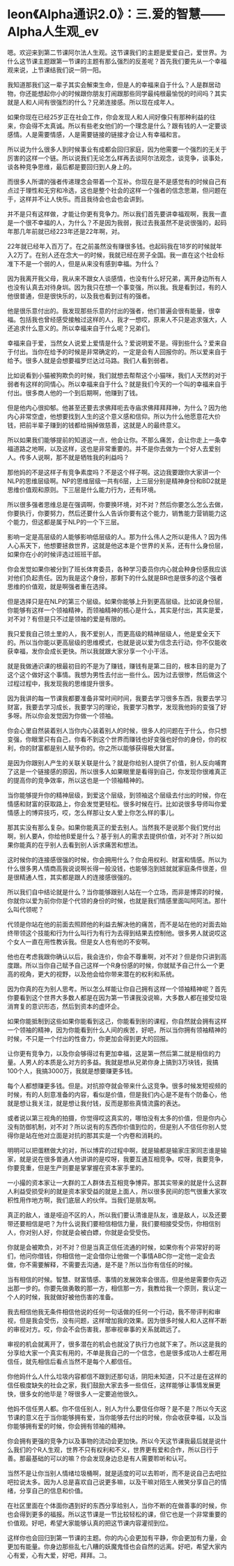 # leon《Alpha通识2.0》：三.爱的智慧——Alpha人生观_ev

嗯。欢迎来到第二节课阿尔法人生观。这节课我们的主题是爱爱自己，爱世界。为什么这节课主题跟第一节课的主题有那么强烈的反差呢？首先我们要先从一个幸福观来说，上节课结我们说一阴一阳。

我知道那我们这一辈子其实会解束生命，但是人的幸福来自于什么？人是群居动物，你还能想起你小的时候跟你朋友打闹跟那些同学最纯根最愉悦的时间吗？其实就是人和人间有很强烈的什么？兄弟连接感。所以现在成年人。

如果你现在已经25岁正在社会工作，你会发现人和人间好像只有那种利益的往来，你会得不太真诚。所以有些老女他们的一个理念是什么？跟有钱的人一定要谈感情。人是需要情感，人是需要链接的链接才会让人有幸福和言。

所以说为什么很多人到时候事业有成都会回归家庭，因为他需要一个强烈的无关于厉害的这样一个链。所以说我们无论怎么样再去谈阿尔法观念，谈竞争，谈事处，谈各种竞争思维，最后都是要回归到人身上的。

而很多人所谓的强者传递理念会带着一个互补。你现在是不是感觉有的时候自己有点过于理性和无穷和冷选，这也是整个社会的这样一个强者的信念思潮，但问题在于，这样并不让人快乐。而且我待会也会也会讲到。

并不是只有这样做，才能让你更有竞争力。所以我们首先要讲幸福观啊，我我一直是一个很不幸福的人，为什么？不是因为我弱，我过去我虽然不是说很强的，起码年那几年前就已经223年还是22年啊，对。

22年就已经年入百万了。在之前虽然没有赚很多钱。也起码我在18岁的时候就年入2万了。在别人还在念大一的时候，我就已经在房子全国。我一直在这个社会标准下不是一个弱的人，但是从来没有感到幸福。为什么？

因为我离开我父母，我从来不跟女人谈感情，也没有什么好兄弟，离开身边所有人也没有认真去对待身圳。因为我只在想一个事变强，所以我。我是看到过，有的人他很普通，但是很快乐的，以及我也看到过有的强者。

他是很乐意付出的。我发现那些乐意的付出的强者，他们普遍会很有能量，很幸福。包括我也曾经感受接触过这样的人，我才一想哎，原来人不只是追求强大，人还追求什么意义的。所以幸福来自于什么呢？兄弟们。

幸福来自于爱，当然女人说爱上爱情是什么？爱说明爱不是。得到些什么？爱来自于付出。当你在给予的时候是非常确定的，一定是会有人回报你的。所以爱来自于给予。很多人就是会想要福罗烂达过马路。我们人看到弱者。

比如说看到小猫被狗欺负的时候，我们就想去帮帮这个小猫咪，我们人天然的对于弱者有这样的同情心。所以幸福来自于什么？就是我们今天的一个叫的幸福来自于付出。很多商人他的一个到后期啊，他赚到了钱。

但是他内心很抑郁。他甚至还要去求佛拜呃去寺庙求佛拜拜拜神，为什么？因为他内心非常空虚，他想要找到人生的这个意义感和信仰。所以为什么他愿意花大价钱，把前半辈子赚到的钱都给捐掉做慈善，这就是人的最终意义。

所以如果我们能够提前的知道这一点，他会让你。不那么痛苦，会让你走上一条幸福道路之地啊，以及这样，这也是非常重要的。并不是你去做为一个好人去爱别人。传多人说啊，那不就是牺牲我的利益吗？

那他妈的不是这样子有竞争素度吗？不是这个样子啊。这边我要跟你大家讲一个NLP的思维层级啊。NP的思维层级一共有6层，上三层分别是精神身份和BD2就是思维价值观和原则。下三层是什么能力行为，还有环境。

所以很多强者思维总是在强调啊，你要换环境，对不对？然后你要怎么怎么去做，你要执行，你要努力，然后还要什么人告诉你要有这个能力，销售能力营销能力这个能力，但这都是属于NLP的一个下三层。

影响一定是高层级的人能够影响低层级的人。那为什么伟人之所以是伟人？因为伟人心系天下，他想要拯救世界，这就是他这本是个世界的关系，还有什么身份层，如果你在小的时候评选过班班干部。

你会发觉如果你被分到了班长体育委员，各种学习委员你内心就会种身份感我应该对他们负起责任。因为我是这个身份，那剩下的什么就是BR也是很多的这个强者思维的价值观，就是啊强者重在选择。

但是选择只是在NLP的第三个层级。如果你能够上升到更高层级。比如说身份层，你能够有这样一个领袖精神，而领袖精神的核心是什么，其实是付出，其实是爱，对不对？有但是只不过是领袖的爱是有限的。

我只爱我自己领土里的人，我不爱别人，而更高级的精神层级人，他是爱全天下的。所以当你能以更高层级的思维模式，也就是说以爱为信念去行动，你不仅能收获幸福，发你会成长更快。所以我就跟大家分享一个小干活。

就是我做通识课的根最初目的不是为了赚钱，赚钱有是第二目的，根本目的是为了这个这个做好这个事情。我想为男性去付出一些什么。因为过去很惨，然后做这个过程过程中，我发现我的思维提升很多。

因为我讲的每一节课我都要准备非常时间时间，我要去学习很多东西，我要去学习财富，我要去学习成长，我要学习的理论，我要学习教学，发现我他妈的变强了好多呀。所以你会发觉因为你做一个领袖。

你会心里自然装着别人当你内心装着别人的时候，很多人的问题在于什么，你只想变强，你眼里只有自己，你看不到这个世界而赚钱也好变强也好你的身份，你的权利，你的财富都是别人赋予你的。你之所以能够获得极大财富。

是因为你跟别人产生的关联关联是什么？就是你给别人提供了价值，别人反向哺育了这是一个链接感的原因，所以很多人如果眼里是看得到自己，你发现你很难真正的提高你的竞争效率，所以这也是一个领袖精神的。

当你能够提升你的精神层级，到爱这个层级，到领袖这个层级去付出的时候，你在情感和财富的获取路上，你会发觉更轻松。很多时候在行。比如说很多导师叫你爱情感上的博弈技巧，哎，怎么样那让女人爱上你怎么样的事儿。

那其实没有那么复杂。如果你能真正的爱去别人。当然我不是说那个我们党付出啊，别人要A，你给他B爱是什么？基于别人的需求去提供价值，对不对？所以如果你能真的在乎别人去看到别人诉求痛苦和想法。

这时候你的连接感很强的时候，你会拥用什么？你会用权利、财富和情感。所以为什么很多男人情商高我说说啊长得一般没钱，也能够泡到妞就就家庭条件很差，但是很精通人性，其实都是跟人的连接感很强的。

所以我们自中结论就是什么？当你能够跟别人站在一个立场，而非是博弈的时候，你就你以爱为前你你是个代领的身份的时候，也就是我们情感里面叫阿阿法。那什么叫代领呢？

代领是你站在他的前面去照顾他的利益去解决他的痛苦，而不是站在他的对面去始终带领这个技能和行为什么叫行为有行为去得到结果去控制他。很多男人就说哎这个女人一直在用性教诉我。但是女人也有他的不安啊。

他也在考虑我跟你确认以后，我会连价，你会不尊重啊，对不对？但是你只讲到高度跟。所以当你自己赋予自己这样一个R身份感的时候，你就赋予自己什么一个更高的视角，更大的视野，以及他会给你带来潜在的权利和系统。

因为你真的在为别人思考。所以怎么样能让你自己拥有这样一个领袖精神呢？首先你要看到这个世界大多数人都是在因为第一节课我没说嘛，大多数人都在接受垃圾消育复的意识形态，然后到资本的虚环企。

如果你能抵制到这些如果你能看到这己，你能看到别的课程，你自然就会拥有这样一个领袖的精神，因为你能看到什么人间的疾苦，好吧，所以当你拥有领袖精神的时候，不只是一个付出的性奋力，你更加会得到更大的回报。

让你更有竞争力，以及你会够得过有更加幸福，这是第一然后第二就是相信的力量。人男人的本质是么对方的多益。我就是想从兄弟你身上搞到3万块钱，我搞100个人，我搞3000万，我就是想要赚更多钱。

每个人都想赚更多钱。但是。对抗掠夺就会带来什么这竞争。很多时候发短视频的时候，有的人刻意准备的内容，看似是价值，但是我们内心是不是有个防备心，他就是想让我关注，就是想让我付钱，反而是那些真情流露的表达。

或者说以第三视角的拍摄，你觉得哎这真实的，哪怕没有太多的价值，但是你内心没有防御机制，对不对？所以说有的东西你价值到位的，但是别人不信任你别人觉得你是站在他对立面是对抗的那其实是一个内卷和消耗的。

明明可以把蛋糕做大的对，所以博弈的过程中啊，就是输都是输家庄家同志谁是输家，就是说在很多普通人他讲讲的是哎呀，我要互通互相竞争。哎呀，我要竞争，你要竞重，但是生产则要是掌掌握在资本家手里的。

一小撮的资本家让一大群的工人群体去互相竞争博弈。那其实带来的就是什么这群人利益受损受利的就是资本家受益的就是上面人，所以很多民间的怨气很重大家攻积性用作地方啊，我们底层人的伙伴。当我们是朋友啊。

真正的敌人，谁是哑迫不区的人，所以我们要认清谁是队友，谁是敌人，以及还要带还要相信是吧？为什么说我们要相信相信力量，我们要相接受受伤，你相信别人，你对别人好，你就是会被白嫖，你就是会受受伤。

你就是会被欺负，对不对？但是当真正信任流通的时候，如果你有个非常好的哥们，他问你借钱，你相信他一定会借你让他做一个事情ABC你一定他一定会去做，你不需要解释，不需要去沟通，是不是？所以当你有信任的时候。

当有相信的时候。智慧、财富情感、事情的发展效率会很高，但是他是需要你先迈出那一步的。你要先做勇敢的那一方，相信那一方，我教给我一个原则，我认定一个人的时候，我就做好被他伤害的准备。

我去相信他我无条件相信他说的任何一句话做的任何一个行动，我不带评判和审视，但是我会受伤，没有问题，这样增加我的效果。因为很多时候人和人这样不断的审视对方。哎，你会不会伤害我，那审视审事的关系就疏远了。

审视的机会就离开了，很多潜在的机会也就没了执行力也就下来了。所以这是我的分享给大家一个真实有用的，不单是我自己的一个信念，也是很多成功人士都在用信任，就先相信后看点当然不是每个人都信任。

你他妈什么人什么垃圾内容都信不跟到还那句话，阴阳未知道，只不过是在这样的信任极度缺失的社会之家，我们鼓励大家去多一些信任，这样能够让事情发展更快，很多女的他毕是？呀很多人一定要追他很久。

他妈不信任男人都。你不信任别人，别人为什么要信任你呀？是不是？所以今天这节课的意义在于当你能够拥有爱，当你能够去付出的时候，你会收获幸福，以及当你能够拥有爱的时候，你会拥有领袖的精神。

你会拥有更强的竞争力以及事物的流动会更加快。所以今天这节课我最后就是说什么我们的个R人生观，世界不只有权利和不义，世界更有爱和合作，所以日行于善。那最基础的可以的嘛？你会发现身边总是有人需要聆听和认可。

当然不是让你当别人情绪垃圾桶啊，就是适度的可以去聆听，而不是说自己去吧拉吧拉说太多。因为人总是喜欢自己说更多嘛，以及干嘛对陌生人微笑分享自己的情绪，分享自己的信息和价值。

在社区里面在个体面你遇到好的东西分享给别人，当你不断的在做善事的时候，你也会得到更多的福报。所以这节课是一节比较轻松的课，但它也是一个非常重要的价值观。好吧，希望大家能够认真的把这节课内容灌彻到位。

这样你也会回归到第一节课的主题。你的内心会更加有平静，你会更加有力量，会更加有能量。你身边那些乱七八糟的妖魔鬼怪也会自然的远离。好吧，希望大家内心有爱，心有大爱，好吧，拜拜。그。

